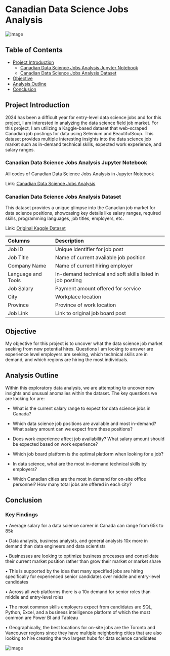 # Canadian Data Science Jobs Analysis

![image](https://images.unsplash.com/photo-1486312338219-ce68d2c6f44d?q=80&w=2072&auto=format&fit=crop&ixlib=rb-4.0.3&ixid=M3wxMjA3fDB8MHxwaG90by1wYWdlfHx8fGVufDB8fHx8fA%3D%3D)

## Table of Contents

- [Project Introduction](#project-introduction)
    - [Canadian Data Science Jobs Analysis Jupyter Notebook](#canadian-data-science-jobs-analysis-jupyter-notebook)
    - [Canadian Data Science Jobs Analysis Dataset](#canadian-data-science-jobs-analysis-dataset)
- [Objective](#objective)
- [Analysis Outline](#analysis-outline)
- [Conclusion](#conclusion)

## Project Introduction

2024 has been a difficult year for entry-level data science jobs and for this project, I am interested in analyzing the data science field job market. For this project, I am utilizing a Kaggle-based dataset that web-scraped Canadian job postings for data using Selenium and BeautifulSoup. This dataset provides multiple interesting insights into the data science job market such as in-demand technical skills, expected work experience, and salary ranges. 

### Canadian Data Science Jobs Analysis Jupyter Notebook

All codes of Canadian Data Science Jobs Analysis in Jupyter Notebook

Link: [Canadian Data Science Jobs Analysis](https://github.com/jasondo-da/Canadian_Data_Analyst_Online_Job_Posting_Analysis/blob/main/da_job_posts_canada_analysis.ipynb)

### Canadian Data Science Jobs Analysis Dataset

This dataset provides a unique glimpse into the Canadian job market for data science positions, showcasing key details like salary ranges, required skills, programming languages, job titles, employers, etc.

Link: [Original Kaggle Dataset](https://www.kaggle.com/datasets/amanbhattarai695/data-analyst-job-roles-in-canada)

| Columns | Description |
| :------------- | :------------ |
| Job ID | Unique identifier for job post |
| Job Title | Name of current available job position |
| Company Name | Name of current hiring employer |
| Language and Tools | In-demand technical and soft skills listed in job posting |
| Job Salary | Payment amount offered for service |
| City | Workplace location |
| Province | Province of work location |
| Job Link | Link to original job board post |

## Objective

My objective for this project is to uncover what the data science job market seeking from new potential hires. Questions I am looking to answer are experience level employers are seeking, which technical skills are in demand, and which regions are hiring the most individuals.

## Analysis Outline
Within this exploratory data analysis, we are attempting to uncover new insights and unusual anomalies within the dataset. The key questions we are looking for are:

- What is the current salary range to expect for data science jobs in Canada?

- Which data science job positions are available and most in-demand? What salary amount can we expect from these positions?

- Does work experience affect job availability? What salary amount should be expected based on work experience?

- Which job board platform is the optimal platform when looking for a job?

- In data science, what are the most in-demand technical skills by employers?
    
- Which Canadian cities are the most in demand for on-site office personnel? How many total jobs are offered in each city?


## Conclusion

### Key Findings

•	Average salary for a data science career in Canada can range from  65k to 85k

•	Data analysts, business analysts, and general analysts 10x more in demand than data engineers and data scientists 

•	Businesses are looking to optimize business processes and consolidate their current market position rather than grow their market or market share

•	This is supported by the idea that many specified jobs are hiring specifically for experienced senior candidates over middle and entry-level candidates

•	Across all web platforms there is a 10x demand for senior roles than middle and entry-level roles

•	The most common skills employers expect from candidates are SQL, Python, Excel, and a business intelligence platform of which the most common are Power BI and Tableau

•	Geographically, the best locations for on-site jobs are the Toronto and Vancouver regions since they have multiple neighboring cities that are also looking to hire creating the two largest hubs for data science candidates

![image](https://github.com/user-attachments/assets/3ab449ce-a29b-4698-981a-03da5846ff9e)
